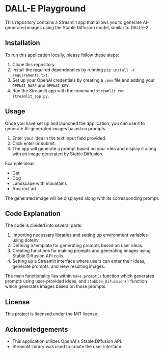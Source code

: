 # DALL-E Playground

This repository contains a Streamlit app that allows you to generate AI-generated images using the Stable Diffusion model, similar to DALLE-2. 

## Installation

To run this application locally, please follow these steps:

1. Clone this repository.
2. Install the required dependencies by running `pip install -r requirements.txt`.
3. Set up your OpenAI credentials by creating a `.env` file and adding your `OPENAI_BASE` and `OPENAI_KEY`.
4. Run the Streamlit app with the command `streamlit run streamlit_app.py`.

## Usage

Once you have set up and launched the application, you can use it to generate AI-generated images based on prompts.

1. Enter your idea in the text input field provided.
2. Click enter or submit.
3. The app will generate a prompt based on your idea and display it along with an image generated by Stable Diffusion.

Example ideas:
- Cat
- Dog
- Landscape with mountains
- Abstract art

The generated image will be displayed along with its corresponding prompt.

## Code Explanation

The code is divided into several parts:

1. Importing necessary libraries and setting up environment variables using dotenv.
2. Defining a template for generating prompts based on user ideas.
3. Creating functions for making prompts and generating images using Stable Diffusion API calls.
4. Setting up a Streamlit interface where users can enter their ideas, generate prompts, and view resulting images.

The main functionality lies within `make_prompt()` function which generates prompts using user-provided ideas, and `stabble_difussion()` function which generates images based on those prompts.

## License

This project is licensed under the MIT license. 

## Acknowledgements

- This application utilizes OpenAI's Stable Diffusion API.
- Streamlit library was used to create the user interface.